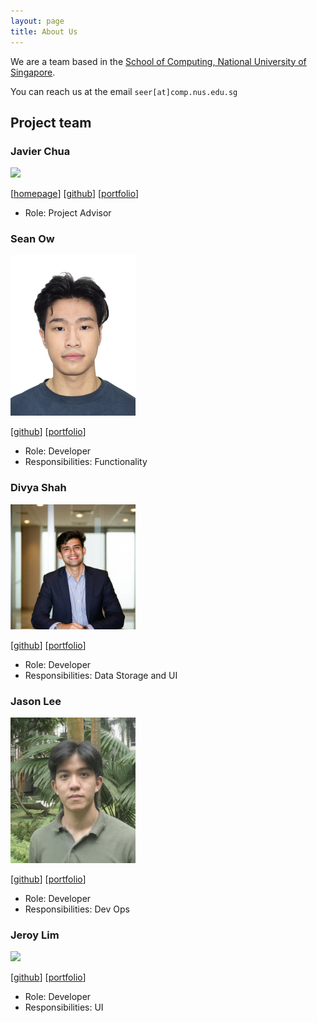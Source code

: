 ```yaml
---
layout: page
title: About Us
---
```


We are a team based in the [School of Computing, National University of Singapore](https://www.comp.nus.edu.sg).

You can reach us at the email `seer[at]comp.nus.edu.sg`

## Project team

### Javier Chua

<img src="images/johndoe.png" width="200px">

[[homepage](http://www.comp.nus.edu.sg/~damithch)]
[[github](https://github.com/johndoe)]
[[portfolio](team/johndoe.md)]

* Role: Project Advisor

### Sean Ow

<img src="images/seanowww.png" width="200px">

[[github](http://github.com/seanowww)]
[[portfolio](team/seanow.md)]

* Role: Developer
* Responsibilities: Functionality

### Divya Shah

<img src="images/divyashahhh.png" width="200px">

[[github](http://github.com/divyashahhh)] [[portfolio](team/johndoe.md)]

* Role: Developer
* Responsibilities: Data Storage and UI

### Jason Lee

<img src="docs/images/jasonleexc.png" width="200px">

[[github](http://github.com/jasonleexc)]
[[portfolio](team/johndoe.md)]

* Role: Developer
* Responsibilities: Dev Ops

### Jeroy Lim

<img src="images/johndoe.png" width="200px">

[[github](http://github.com/johndoe)]
[[portfolio](team/johndoe.md)]

* Role: Developer
* Responsibilities: UI

